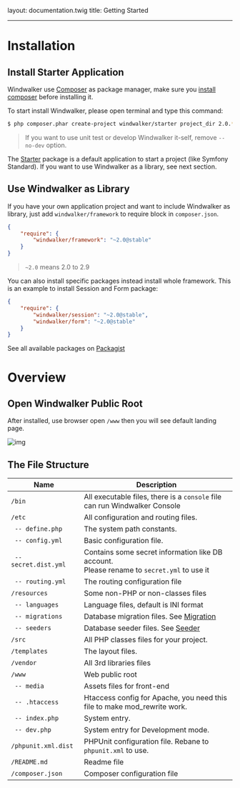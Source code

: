 layout: documentation.twig
title: Getting Started

---

# Installation

## Install Starter Application

Windwalker use [Composer](https://getcomposer.org/) as package manager, make sure you [install composer](https://getcomposer.org/download/)
 before installing it.

To start install Windwalker, please open terminal and type this command:

``` bash
$ php composer.phar create-project windwalker/starter project_dir 2.0.* --no-dev
```

> If you want to use unit test or develop Windwalker it-self, remove `--no-dev` option.

The [Starter](https://github.com/ventoviro/windwalker-starter) package is a default application to start a project (like Symfony Standard).
If you want to use Windwalker as a library, see next section.

## Use Windwalker as Library

If you have your own application project and want to include Windwalker as library, just add `windwalker/framework` to require block in `composer.json`.

``` json
{
    "require": {
        "windwalker/framework": "~2.0@stable"
    }
}
```

> `~2.0` means 2.0 to 2.9

You can also install specific packages instead install whole framework. This is an example to install Session and Form package:

``` json
{
    "require": {
        "windwalker/session": "~2.0@stable",
        "windwalker/form": "~2.0@stable"
    }
}
```

See all available packages on [Packagist](https://packagist.org/packages/windwalker/)

# Overview

## Open Windwalker Public Root

After installed, use browser open `/www` then you will see default landing page.

![img](https://cloud.githubusercontent.com/assets/1639206/5576484/31c9834c-9037-11e4-9f97-8f73d0822043.png)

## The File Structure

| Name | Description |
| ---- | ----------- |
| `/bin`  | All executable files, there is a `console` file can run Windwalker Console |
| `/etc`  | All configuration and routing files. |
| ` -- define.php`  | The system path constants. |
| ` -- config.yml`  | Basic configuration file. |
| ` -- secret.dist.yml`  | Contains some secret information like DB account. <br /> Please rename to `secret.yml` to use it |
| ` -- routing.yml` | The routing configuration file |
| `/resources` | Some non-PHP or non-classes files |
| ` -- languages` | Language files, default is INI format |
| ` -- migrations` | Database migration files. See [Migration](migration.html) |
| ` -- seeders` | Database seeder files. See [Seeder](seeder.html) |
| `/src` | All PHP classes files for your project. |
| `/templates` | The layout files. |
| `/vendor` | All 3rd libraries files |
| `/www` | Web public root |
| ` -- media` | Assets files for front-end |
| ` -- .htaccess` | Htaccess config for Apache, you need this file to make mod_rewrite work. |
| ` -- index.php` | System entry. |
| ` -- dev.php` | System entry for Development mode. |
| `/phpunit.xml.dist` | PHPUnit configuration file. Rebane to `phpunit.xml` to use. |
| `/README.md` | Readme file |
| `/composer.json` | Composer configuration file |
